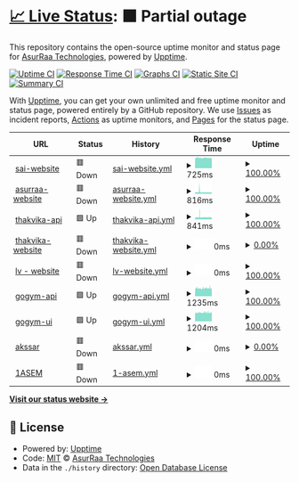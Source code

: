 # [📈 Live Status](https://AsurRaa.github.io/status): <!--live status--> **🟧 Partial outage**

This repository contains the open-source uptime monitor and status page for [AsurRaa Technologies](engineer.asurraa.com), powered by [Upptime](https://github.com/upptime/upptime).

[![Uptime CI](https://github.com/AsurRaa/status/workflows/Uptime%20CI/badge.svg)](https://github.com/upptime/upptime/actions?query=workflow%3A%22Uptime+CI%22)
[![Response Time CI](https://github.com/AsurRaa/status/workflows/Response%20Time%20CI/badge.svg)](https://github.com/upptime/upptime/actions?query=workflow%3A%22Response+Time+CI%22)
[![Graphs CI](https://github.com/AsurRaa/status/workflows/Graphs%20CI/badge.svg)](https://github.com/upptime/upptime/actions?query=workflow%3A%22Graphs+CI%22)
[![Static Site CI](https://github.com/AsurRaa/status/workflows/Static%20Site%20CI/badge.svg)](https://github.com/upptime/upptime/actions?query=workflow%3A%22Static+Site+CI%22)
[![Summary CI](https://github.com/AsurRaa/status/workflows/Summary%20CI/badge.svg)](https://github.com/upptime/upptime/actions?query=workflow%3A%22Summary+CI%22)

With [Upptime](https://upptime.js.org), you can get your own unlimited and free uptime monitor and status page, powered entirely by a GitHub repository. We use [Issues](https://github.com/AsurRaa/status/issues) as incident reports, [Actions](https://github.com/AsurRaa/status/actions) as uptime monitors, and [Pages](https://AsurRaa.github.io/status) for the status page.

<!--start: status pages-->
<!-- This summary is generated by Upptime (https://github.com/upptime/upptime) -->
<!-- Do not edit this manually, your changes will be overwritten -->
<!-- prettier-ignore -->
| URL | Status | History | Response Time | Uptime |
| --- | ------ | ------- | ------------- | ------ |
| <img alt="" src="https://favicons.githubusercontent.com/saicambodianartist.com" height="13"> [sai-website](https://saicambodianartist.com) | 🟥 Down | [sai-website.yml](https://github.com/asurraa-bot/status/commits/HEAD/history/sai-website.yml) | <details><summary><img alt="Response time graph" src="./graphs/sai-website/response-time-week.png" height="20"> 725ms</summary><br><a href="https://status.asurraa.com/history/sai-website"><img alt="Response time 1446" src="https://img.shields.io/endpoint?url=https%3A%2F%2Fraw.githubusercontent.com%2Fasurraa-bot%2Fstatus%2FHEAD%2Fapi%2Fsai-website%2Fresponse-time.json"></a><br><a href="https://status.asurraa.com/history/sai-website"><img alt="24-hour response time 713" src="https://img.shields.io/endpoint?url=https%3A%2F%2Fraw.githubusercontent.com%2Fasurraa-bot%2Fstatus%2FHEAD%2Fapi%2Fsai-website%2Fresponse-time-day.json"></a><br><a href="https://status.asurraa.com/history/sai-website"><img alt="7-day response time 725" src="https://img.shields.io/endpoint?url=https%3A%2F%2Fraw.githubusercontent.com%2Fasurraa-bot%2Fstatus%2FHEAD%2Fapi%2Fsai-website%2Fresponse-time-week.json"></a><br><a href="https://status.asurraa.com/history/sai-website"><img alt="30-day response time 725" src="https://img.shields.io/endpoint?url=https%3A%2F%2Fraw.githubusercontent.com%2Fasurraa-bot%2Fstatus%2FHEAD%2Fapi%2Fsai-website%2Fresponse-time-month.json"></a><br><a href="https://status.asurraa.com/history/sai-website"><img alt="1-year response time 1446" src="https://img.shields.io/endpoint?url=https%3A%2F%2Fraw.githubusercontent.com%2Fasurraa-bot%2Fstatus%2FHEAD%2Fapi%2Fsai-website%2Fresponse-time-year.json"></a></details> | <details><summary><a href="https://status.asurraa.com/history/sai-website">100.00%</a></summary><a href="https://status.asurraa.com/history/sai-website"><img alt="All-time uptime 97.74%" src="https://img.shields.io/endpoint?url=https%3A%2F%2Fraw.githubusercontent.com%2Fasurraa-bot%2Fstatus%2FHEAD%2Fapi%2Fsai-website%2Fuptime.json"></a><br><a href="https://status.asurraa.com/history/sai-website"><img alt="24-hour uptime 100.00%" src="https://img.shields.io/endpoint?url=https%3A%2F%2Fraw.githubusercontent.com%2Fasurraa-bot%2Fstatus%2FHEAD%2Fapi%2Fsai-website%2Fuptime-day.json"></a><br><a href="https://status.asurraa.com/history/sai-website"><img alt="7-day uptime 100.00%" src="https://img.shields.io/endpoint?url=https%3A%2F%2Fraw.githubusercontent.com%2Fasurraa-bot%2Fstatus%2FHEAD%2Fapi%2Fsai-website%2Fuptime-week.json"></a><br><a href="https://status.asurraa.com/history/sai-website"><img alt="30-day uptime 100.00%" src="https://img.shields.io/endpoint?url=https%3A%2F%2Fraw.githubusercontent.com%2Fasurraa-bot%2Fstatus%2FHEAD%2Fapi%2Fsai-website%2Fuptime-month.json"></a><br><a href="https://status.asurraa.com/history/sai-website"><img alt="1-year uptime 97.74%" src="https://img.shields.io/endpoint?url=https%3A%2F%2Fraw.githubusercontent.com%2Fasurraa-bot%2Fstatus%2FHEAD%2Fapi%2Fsai-website%2Fuptime-year.json"></a></details>
| <img alt="" src="https://favicons.githubusercontent.com/asurraa.com" height="13"> [asurraa-website](https://asurraa.com) | 🟥 Down | [asurraa-website.yml](https://github.com/asurraa-bot/status/commits/HEAD/history/asurraa-website.yml) | <details><summary><img alt="Response time graph" src="./graphs/asurraa-website/response-time-week.png" height="20"> 816ms</summary><br><a href="https://status.asurraa.com/history/asurraa-website"><img alt="Response time 842" src="https://img.shields.io/endpoint?url=https%3A%2F%2Fraw.githubusercontent.com%2Fasurraa-bot%2Fstatus%2FHEAD%2Fapi%2Fasurraa-website%2Fresponse-time.json"></a><br><a href="https://status.asurraa.com/history/asurraa-website"><img alt="24-hour response time 722" src="https://img.shields.io/endpoint?url=https%3A%2F%2Fraw.githubusercontent.com%2Fasurraa-bot%2Fstatus%2FHEAD%2Fapi%2Fasurraa-website%2Fresponse-time-day.json"></a><br><a href="https://status.asurraa.com/history/asurraa-website"><img alt="7-day response time 816" src="https://img.shields.io/endpoint?url=https%3A%2F%2Fraw.githubusercontent.com%2Fasurraa-bot%2Fstatus%2FHEAD%2Fapi%2Fasurraa-website%2Fresponse-time-week.json"></a><br><a href="https://status.asurraa.com/history/asurraa-website"><img alt="30-day response time 816" src="https://img.shields.io/endpoint?url=https%3A%2F%2Fraw.githubusercontent.com%2Fasurraa-bot%2Fstatus%2FHEAD%2Fapi%2Fasurraa-website%2Fresponse-time-month.json"></a><br><a href="https://status.asurraa.com/history/asurraa-website"><img alt="1-year response time 842" src="https://img.shields.io/endpoint?url=https%3A%2F%2Fraw.githubusercontent.com%2Fasurraa-bot%2Fstatus%2FHEAD%2Fapi%2Fasurraa-website%2Fresponse-time-year.json"></a></details> | <details><summary><a href="https://status.asurraa.com/history/asurraa-website">100.00%</a></summary><a href="https://status.asurraa.com/history/asurraa-website"><img alt="All-time uptime 98.64%" src="https://img.shields.io/endpoint?url=https%3A%2F%2Fraw.githubusercontent.com%2Fasurraa-bot%2Fstatus%2FHEAD%2Fapi%2Fasurraa-website%2Fuptime.json"></a><br><a href="https://status.asurraa.com/history/asurraa-website"><img alt="24-hour uptime 100.00%" src="https://img.shields.io/endpoint?url=https%3A%2F%2Fraw.githubusercontent.com%2Fasurraa-bot%2Fstatus%2FHEAD%2Fapi%2Fasurraa-website%2Fuptime-day.json"></a><br><a href="https://status.asurraa.com/history/asurraa-website"><img alt="7-day uptime 100.00%" src="https://img.shields.io/endpoint?url=https%3A%2F%2Fraw.githubusercontent.com%2Fasurraa-bot%2Fstatus%2FHEAD%2Fapi%2Fasurraa-website%2Fuptime-week.json"></a><br><a href="https://status.asurraa.com/history/asurraa-website"><img alt="30-day uptime 100.00%" src="https://img.shields.io/endpoint?url=https%3A%2F%2Fraw.githubusercontent.com%2Fasurraa-bot%2Fstatus%2FHEAD%2Fapi%2Fasurraa-website%2Fuptime-month.json"></a><br><a href="https://status.asurraa.com/history/asurraa-website"><img alt="1-year uptime 98.64%" src="https://img.shields.io/endpoint?url=https%3A%2F%2Fraw.githubusercontent.com%2Fasurraa-bot%2Fstatus%2FHEAD%2Fapi%2Fasurraa-website%2Fuptime-year.json"></a></details>
| <img alt="" src="https://favicons.githubusercontent.com/thakvika-api-dev.asurraa.com" height="13"> [thakvika-api](https://thakvika-api-dev.asurraa.com) | 🟩 Up | [thakvika-api.yml](https://github.com/asurraa-bot/status/commits/HEAD/history/thakvika-api.yml) | <details><summary><img alt="Response time graph" src="./graphs/thakvika-api/response-time-week.png" height="20"> 841ms</summary><br><a href="https://status.asurraa.com/history/thakvika-api"><img alt="Response time 952" src="https://img.shields.io/endpoint?url=https%3A%2F%2Fraw.githubusercontent.com%2Fasurraa-bot%2Fstatus%2FHEAD%2Fapi%2Fthakvika-api%2Fresponse-time.json"></a><br><a href="https://status.asurraa.com/history/thakvika-api"><img alt="24-hour response time 792" src="https://img.shields.io/endpoint?url=https%3A%2F%2Fraw.githubusercontent.com%2Fasurraa-bot%2Fstatus%2FHEAD%2Fapi%2Fthakvika-api%2Fresponse-time-day.json"></a><br><a href="https://status.asurraa.com/history/thakvika-api"><img alt="7-day response time 841" src="https://img.shields.io/endpoint?url=https%3A%2F%2Fraw.githubusercontent.com%2Fasurraa-bot%2Fstatus%2FHEAD%2Fapi%2Fthakvika-api%2Fresponse-time-week.json"></a><br><a href="https://status.asurraa.com/history/thakvika-api"><img alt="30-day response time 841" src="https://img.shields.io/endpoint?url=https%3A%2F%2Fraw.githubusercontent.com%2Fasurraa-bot%2Fstatus%2FHEAD%2Fapi%2Fthakvika-api%2Fresponse-time-month.json"></a><br><a href="https://status.asurraa.com/history/thakvika-api"><img alt="1-year response time 952" src="https://img.shields.io/endpoint?url=https%3A%2F%2Fraw.githubusercontent.com%2Fasurraa-bot%2Fstatus%2FHEAD%2Fapi%2Fthakvika-api%2Fresponse-time-year.json"></a></details> | <details><summary><a href="https://status.asurraa.com/history/thakvika-api">100.00%</a></summary><a href="https://status.asurraa.com/history/thakvika-api"><img alt="All-time uptime 88.68%" src="https://img.shields.io/endpoint?url=https%3A%2F%2Fraw.githubusercontent.com%2Fasurraa-bot%2Fstatus%2FHEAD%2Fapi%2Fthakvika-api%2Fuptime.json"></a><br><a href="https://status.asurraa.com/history/thakvika-api"><img alt="24-hour uptime 100.00%" src="https://img.shields.io/endpoint?url=https%3A%2F%2Fraw.githubusercontent.com%2Fasurraa-bot%2Fstatus%2FHEAD%2Fapi%2Fthakvika-api%2Fuptime-day.json"></a><br><a href="https://status.asurraa.com/history/thakvika-api"><img alt="7-day uptime 100.00%" src="https://img.shields.io/endpoint?url=https%3A%2F%2Fraw.githubusercontent.com%2Fasurraa-bot%2Fstatus%2FHEAD%2Fapi%2Fthakvika-api%2Fuptime-week.json"></a><br><a href="https://status.asurraa.com/history/thakvika-api"><img alt="30-day uptime 100.00%" src="https://img.shields.io/endpoint?url=https%3A%2F%2Fraw.githubusercontent.com%2Fasurraa-bot%2Fstatus%2FHEAD%2Fapi%2Fthakvika-api%2Fuptime-month.json"></a><br><a href="https://status.asurraa.com/history/thakvika-api"><img alt="1-year uptime 88.68%" src="https://img.shields.io/endpoint?url=https%3A%2F%2Fraw.githubusercontent.com%2Fasurraa-bot%2Fstatus%2FHEAD%2Fapi%2Fthakvika-api%2Fuptime-year.json"></a></details>
| <img alt="" src="https://favicons.githubusercontent.com/thakvika.asurraa.com" height="13"> [thakvika-website](https://thakvika.asurraa.com) | 🟥 Down | [thakvika-website.yml](https://github.com/asurraa-bot/status/commits/HEAD/history/thakvika-website.yml) | <details><summary><img alt="Response time graph" src="./graphs/thakvika-website/response-time-week.png" height="20"> 0ms</summary><br><a href="https://status.asurraa.com/history/thakvika-website"><img alt="Response time 0" src="https://img.shields.io/endpoint?url=https%3A%2F%2Fraw.githubusercontent.com%2Fasurraa-bot%2Fstatus%2FHEAD%2Fapi%2Fthakvika-website%2Fresponse-time.json"></a><br><a href="https://status.asurraa.com/history/thakvika-website"><img alt="24-hour response time 0" src="https://img.shields.io/endpoint?url=https%3A%2F%2Fraw.githubusercontent.com%2Fasurraa-bot%2Fstatus%2FHEAD%2Fapi%2Fthakvika-website%2Fresponse-time-day.json"></a><br><a href="https://status.asurraa.com/history/thakvika-website"><img alt="7-day response time 0" src="https://img.shields.io/endpoint?url=https%3A%2F%2Fraw.githubusercontent.com%2Fasurraa-bot%2Fstatus%2FHEAD%2Fapi%2Fthakvika-website%2Fresponse-time-week.json"></a><br><a href="https://status.asurraa.com/history/thakvika-website"><img alt="30-day response time 0" src="https://img.shields.io/endpoint?url=https%3A%2F%2Fraw.githubusercontent.com%2Fasurraa-bot%2Fstatus%2FHEAD%2Fapi%2Fthakvika-website%2Fresponse-time-month.json"></a><br><a href="https://status.asurraa.com/history/thakvika-website"><img alt="1-year response time 0" src="https://img.shields.io/endpoint?url=https%3A%2F%2Fraw.githubusercontent.com%2Fasurraa-bot%2Fstatus%2FHEAD%2Fapi%2Fthakvika-website%2Fresponse-time-year.json"></a></details> | <details><summary><a href="https://status.asurraa.com/history/thakvika-website">0.00%</a></summary><a href="https://status.asurraa.com/history/thakvika-website"><img alt="All-time uptime 0.00%" src="https://img.shields.io/endpoint?url=https%3A%2F%2Fraw.githubusercontent.com%2Fasurraa-bot%2Fstatus%2FHEAD%2Fapi%2Fthakvika-website%2Fuptime.json"></a><br><a href="https://status.asurraa.com/history/thakvika-website"><img alt="24-hour uptime 0.00%" src="https://img.shields.io/endpoint?url=https%3A%2F%2Fraw.githubusercontent.com%2Fasurraa-bot%2Fstatus%2FHEAD%2Fapi%2Fthakvika-website%2Fuptime-day.json"></a><br><a href="https://status.asurraa.com/history/thakvika-website"><img alt="7-day uptime 0.00%" src="https://img.shields.io/endpoint?url=https%3A%2F%2Fraw.githubusercontent.com%2Fasurraa-bot%2Fstatus%2FHEAD%2Fapi%2Fthakvika-website%2Fuptime-week.json"></a><br><a href="https://status.asurraa.com/history/thakvika-website"><img alt="30-day uptime 0.00%" src="https://img.shields.io/endpoint?url=https%3A%2F%2Fraw.githubusercontent.com%2Fasurraa-bot%2Fstatus%2FHEAD%2Fapi%2Fthakvika-website%2Fuptime-month.json"></a><br><a href="https://status.asurraa.com/history/thakvika-website"><img alt="1-year uptime 0.00%" src="https://img.shields.io/endpoint?url=https%3A%2F%2Fraw.githubusercontent.com%2Fasurraa-bot%2Fstatus%2FHEAD%2Fapi%2Fthakvika-website%2Fuptime-year.json"></a></details>
| <img alt="" src="https://favicons.githubusercontent.com/lauvann.info" height="13"> [lv - website](https://lauvann.info/) | 🟥 Down | [lv-website.yml](https://github.com/asurraa-bot/status/commits/HEAD/history/lv-website.yml) | <details><summary><img alt="Response time graph" src="./graphs/lv-website/response-time-week.png" height="20"> 0ms</summary><br><a href="https://status.asurraa.com/history/lv-website"><img alt="Response time 1150" src="https://img.shields.io/endpoint?url=https%3A%2F%2Fraw.githubusercontent.com%2Fasurraa-bot%2Fstatus%2FHEAD%2Fapi%2Flv-website%2Fresponse-time.json"></a><br><a href="https://status.asurraa.com/history/lv-website"><img alt="24-hour response time 0" src="https://img.shields.io/endpoint?url=https%3A%2F%2Fraw.githubusercontent.com%2Fasurraa-bot%2Fstatus%2FHEAD%2Fapi%2Flv-website%2Fresponse-time-day.json"></a><br><a href="https://status.asurraa.com/history/lv-website"><img alt="7-day response time 0" src="https://img.shields.io/endpoint?url=https%3A%2F%2Fraw.githubusercontent.com%2Fasurraa-bot%2Fstatus%2FHEAD%2Fapi%2Flv-website%2Fresponse-time-week.json"></a><br><a href="https://status.asurraa.com/history/lv-website"><img alt="30-day response time 0" src="https://img.shields.io/endpoint?url=https%3A%2F%2Fraw.githubusercontent.com%2Fasurraa-bot%2Fstatus%2FHEAD%2Fapi%2Flv-website%2Fresponse-time-month.json"></a><br><a href="https://status.asurraa.com/history/lv-website"><img alt="1-year response time 1150" src="https://img.shields.io/endpoint?url=https%3A%2F%2Fraw.githubusercontent.com%2Fasurraa-bot%2Fstatus%2FHEAD%2Fapi%2Flv-website%2Fresponse-time-year.json"></a></details> | <details><summary><a href="https://status.asurraa.com/history/lv-website">100.00%</a></summary><a href="https://status.asurraa.com/history/lv-website"><img alt="All-time uptime 91.67%" src="https://img.shields.io/endpoint?url=https%3A%2F%2Fraw.githubusercontent.com%2Fasurraa-bot%2Fstatus%2FHEAD%2Fapi%2Flv-website%2Fuptime.json"></a><br><a href="https://status.asurraa.com/history/lv-website"><img alt="24-hour uptime 100.00%" src="https://img.shields.io/endpoint?url=https%3A%2F%2Fraw.githubusercontent.com%2Fasurraa-bot%2Fstatus%2FHEAD%2Fapi%2Flv-website%2Fuptime-day.json"></a><br><a href="https://status.asurraa.com/history/lv-website"><img alt="7-day uptime 100.00%" src="https://img.shields.io/endpoint?url=https%3A%2F%2Fraw.githubusercontent.com%2Fasurraa-bot%2Fstatus%2FHEAD%2Fapi%2Flv-website%2Fuptime-week.json"></a><br><a href="https://status.asurraa.com/history/lv-website"><img alt="30-day uptime 100.00%" src="https://img.shields.io/endpoint?url=https%3A%2F%2Fraw.githubusercontent.com%2Fasurraa-bot%2Fstatus%2FHEAD%2Fapi%2Flv-website%2Fuptime-month.json"></a><br><a href="https://status.asurraa.com/history/lv-website"><img alt="1-year uptime 91.67%" src="https://img.shields.io/endpoint?url=https%3A%2F%2Fraw.githubusercontent.com%2Fasurraa-bot%2Fstatus%2FHEAD%2Fapi%2Flv-website%2Fuptime-year.json"></a></details>
| <img alt="" src="https://favicons.githubusercontent.com/gogym-api-dev.asurraa.com" height="13"> [gogym-api](http://gogym-api-dev.asurraa.com/) | 🟩 Up | [gogym-api.yml](https://github.com/asurraa-bot/status/commits/HEAD/history/gogym-api.yml) | <details><summary><img alt="Response time graph" src="./graphs/gogym-api/response-time-week.png" height="20"> 1235ms</summary><br><a href="https://status.asurraa.com/history/gogym-api"><img alt="Response time 1803" src="https://img.shields.io/endpoint?url=https%3A%2F%2Fraw.githubusercontent.com%2Fasurraa-bot%2Fstatus%2FHEAD%2Fapi%2Fgogym-api%2Fresponse-time.json"></a><br><a href="https://status.asurraa.com/history/gogym-api"><img alt="24-hour response time 1241" src="https://img.shields.io/endpoint?url=https%3A%2F%2Fraw.githubusercontent.com%2Fasurraa-bot%2Fstatus%2FHEAD%2Fapi%2Fgogym-api%2Fresponse-time-day.json"></a><br><a href="https://status.asurraa.com/history/gogym-api"><img alt="7-day response time 1235" src="https://img.shields.io/endpoint?url=https%3A%2F%2Fraw.githubusercontent.com%2Fasurraa-bot%2Fstatus%2FHEAD%2Fapi%2Fgogym-api%2Fresponse-time-week.json"></a><br><a href="https://status.asurraa.com/history/gogym-api"><img alt="30-day response time 1235" src="https://img.shields.io/endpoint?url=https%3A%2F%2Fraw.githubusercontent.com%2Fasurraa-bot%2Fstatus%2FHEAD%2Fapi%2Fgogym-api%2Fresponse-time-month.json"></a><br><a href="https://status.asurraa.com/history/gogym-api"><img alt="1-year response time 1803" src="https://img.shields.io/endpoint?url=https%3A%2F%2Fraw.githubusercontent.com%2Fasurraa-bot%2Fstatus%2FHEAD%2Fapi%2Fgogym-api%2Fresponse-time-year.json"></a></details> | <details><summary><a href="https://status.asurraa.com/history/gogym-api">100.00%</a></summary><a href="https://status.asurraa.com/history/gogym-api"><img alt="All-time uptime 95.52%" src="https://img.shields.io/endpoint?url=https%3A%2F%2Fraw.githubusercontent.com%2Fasurraa-bot%2Fstatus%2FHEAD%2Fapi%2Fgogym-api%2Fuptime.json"></a><br><a href="https://status.asurraa.com/history/gogym-api"><img alt="24-hour uptime 100.00%" src="https://img.shields.io/endpoint?url=https%3A%2F%2Fraw.githubusercontent.com%2Fasurraa-bot%2Fstatus%2FHEAD%2Fapi%2Fgogym-api%2Fuptime-day.json"></a><br><a href="https://status.asurraa.com/history/gogym-api"><img alt="7-day uptime 100.00%" src="https://img.shields.io/endpoint?url=https%3A%2F%2Fraw.githubusercontent.com%2Fasurraa-bot%2Fstatus%2FHEAD%2Fapi%2Fgogym-api%2Fuptime-week.json"></a><br><a href="https://status.asurraa.com/history/gogym-api"><img alt="30-day uptime 100.00%" src="https://img.shields.io/endpoint?url=https%3A%2F%2Fraw.githubusercontent.com%2Fasurraa-bot%2Fstatus%2FHEAD%2Fapi%2Fgogym-api%2Fuptime-month.json"></a><br><a href="https://status.asurraa.com/history/gogym-api"><img alt="1-year uptime 95.52%" src="https://img.shields.io/endpoint?url=https%3A%2F%2Fraw.githubusercontent.com%2Fasurraa-bot%2Fstatus%2FHEAD%2Fapi%2Fgogym-api%2Fuptime-year.json"></a></details>
| <img alt="" src="https://favicons.githubusercontent.com/gogym-pos-dev.asurraa.com" height="13"> [gogym-ui](http://gogym-pos-dev.asurraa.com/) | 🟩 Up | [gogym-ui.yml](https://github.com/asurraa-bot/status/commits/HEAD/history/gogym-ui.yml) | <details><summary><img alt="Response time graph" src="./graphs/gogym-ui/response-time-week.png" height="20"> 1204ms</summary><br><a href="https://status.asurraa.com/history/gogym-ui"><img alt="Response time 1463" src="https://img.shields.io/endpoint?url=https%3A%2F%2Fraw.githubusercontent.com%2Fasurraa-bot%2Fstatus%2FHEAD%2Fapi%2Fgogym-ui%2Fresponse-time.json"></a><br><a href="https://status.asurraa.com/history/gogym-ui"><img alt="24-hour response time 1193" src="https://img.shields.io/endpoint?url=https%3A%2F%2Fraw.githubusercontent.com%2Fasurraa-bot%2Fstatus%2FHEAD%2Fapi%2Fgogym-ui%2Fresponse-time-day.json"></a><br><a href="https://status.asurraa.com/history/gogym-ui"><img alt="7-day response time 1204" src="https://img.shields.io/endpoint?url=https%3A%2F%2Fraw.githubusercontent.com%2Fasurraa-bot%2Fstatus%2FHEAD%2Fapi%2Fgogym-ui%2Fresponse-time-week.json"></a><br><a href="https://status.asurraa.com/history/gogym-ui"><img alt="30-day response time 1204" src="https://img.shields.io/endpoint?url=https%3A%2F%2Fraw.githubusercontent.com%2Fasurraa-bot%2Fstatus%2FHEAD%2Fapi%2Fgogym-ui%2Fresponse-time-month.json"></a><br><a href="https://status.asurraa.com/history/gogym-ui"><img alt="1-year response time 1463" src="https://img.shields.io/endpoint?url=https%3A%2F%2Fraw.githubusercontent.com%2Fasurraa-bot%2Fstatus%2FHEAD%2Fapi%2Fgogym-ui%2Fresponse-time-year.json"></a></details> | <details><summary><a href="https://status.asurraa.com/history/gogym-ui">100.00%</a></summary><a href="https://status.asurraa.com/history/gogym-ui"><img alt="All-time uptime 90.47%" src="https://img.shields.io/endpoint?url=https%3A%2F%2Fraw.githubusercontent.com%2Fasurraa-bot%2Fstatus%2FHEAD%2Fapi%2Fgogym-ui%2Fuptime.json"></a><br><a href="https://status.asurraa.com/history/gogym-ui"><img alt="24-hour uptime 100.00%" src="https://img.shields.io/endpoint?url=https%3A%2F%2Fraw.githubusercontent.com%2Fasurraa-bot%2Fstatus%2FHEAD%2Fapi%2Fgogym-ui%2Fuptime-day.json"></a><br><a href="https://status.asurraa.com/history/gogym-ui"><img alt="7-day uptime 100.00%" src="https://img.shields.io/endpoint?url=https%3A%2F%2Fraw.githubusercontent.com%2Fasurraa-bot%2Fstatus%2FHEAD%2Fapi%2Fgogym-ui%2Fuptime-week.json"></a><br><a href="https://status.asurraa.com/history/gogym-ui"><img alt="30-day uptime 100.00%" src="https://img.shields.io/endpoint?url=https%3A%2F%2Fraw.githubusercontent.com%2Fasurraa-bot%2Fstatus%2FHEAD%2Fapi%2Fgogym-ui%2Fuptime-month.json"></a><br><a href="https://status.asurraa.com/history/gogym-ui"><img alt="1-year uptime 90.47%" src="https://img.shields.io/endpoint?url=https%3A%2F%2Fraw.githubusercontent.com%2Fasurraa-bot%2Fstatus%2FHEAD%2Fapi%2Fgogym-ui%2Fuptime-year.json"></a></details>
| <img alt="" src="https://favicons.githubusercontent.com/akssar.asurraa.com" height="13"> [akssar](https://akssar.asurraa.com/) | 🟥 Down | [akssar.yml](https://github.com/asurraa-bot/status/commits/HEAD/history/akssar.yml) | <details><summary><img alt="Response time graph" src="./graphs/akssar/response-time-week.png" height="20"> 0ms</summary><br><a href="https://status.asurraa.com/history/akssar"><img alt="Response time 790" src="https://img.shields.io/endpoint?url=https%3A%2F%2Fraw.githubusercontent.com%2Fasurraa-bot%2Fstatus%2FHEAD%2Fapi%2Fakssar%2Fresponse-time.json"></a><br><a href="https://status.asurraa.com/history/akssar"><img alt="24-hour response time 0" src="https://img.shields.io/endpoint?url=https%3A%2F%2Fraw.githubusercontent.com%2Fasurraa-bot%2Fstatus%2FHEAD%2Fapi%2Fakssar%2Fresponse-time-day.json"></a><br><a href="https://status.asurraa.com/history/akssar"><img alt="7-day response time 0" src="https://img.shields.io/endpoint?url=https%3A%2F%2Fraw.githubusercontent.com%2Fasurraa-bot%2Fstatus%2FHEAD%2Fapi%2Fakssar%2Fresponse-time-week.json"></a><br><a href="https://status.asurraa.com/history/akssar"><img alt="30-day response time 0" src="https://img.shields.io/endpoint?url=https%3A%2F%2Fraw.githubusercontent.com%2Fasurraa-bot%2Fstatus%2FHEAD%2Fapi%2Fakssar%2Fresponse-time-month.json"></a><br><a href="https://status.asurraa.com/history/akssar"><img alt="1-year response time 790" src="https://img.shields.io/endpoint?url=https%3A%2F%2Fraw.githubusercontent.com%2Fasurraa-bot%2Fstatus%2FHEAD%2Fapi%2Fakssar%2Fresponse-time-year.json"></a></details> | <details><summary><a href="https://status.asurraa.com/history/akssar">0.00%</a></summary><a href="https://status.asurraa.com/history/akssar"><img alt="All-time uptime 0.00%" src="https://img.shields.io/endpoint?url=https%3A%2F%2Fraw.githubusercontent.com%2Fasurraa-bot%2Fstatus%2FHEAD%2Fapi%2Fakssar%2Fuptime.json"></a><br><a href="https://status.asurraa.com/history/akssar"><img alt="24-hour uptime 0.00%" src="https://img.shields.io/endpoint?url=https%3A%2F%2Fraw.githubusercontent.com%2Fasurraa-bot%2Fstatus%2FHEAD%2Fapi%2Fakssar%2Fuptime-day.json"></a><br><a href="https://status.asurraa.com/history/akssar"><img alt="7-day uptime 0.00%" src="https://img.shields.io/endpoint?url=https%3A%2F%2Fraw.githubusercontent.com%2Fasurraa-bot%2Fstatus%2FHEAD%2Fapi%2Fakssar%2Fuptime-week.json"></a><br><a href="https://status.asurraa.com/history/akssar"><img alt="30-day uptime 0.00%" src="https://img.shields.io/endpoint?url=https%3A%2F%2Fraw.githubusercontent.com%2Fasurraa-bot%2Fstatus%2FHEAD%2Fapi%2Fakssar%2Fuptime-month.json"></a><br><a href="https://status.asurraa.com/history/akssar"><img alt="1-year uptime 0.00%" src="https://img.shields.io/endpoint?url=https%3A%2F%2Fraw.githubusercontent.com%2Fasurraa-bot%2Fstatus%2FHEAD%2Fapi%2Fakssar%2Fuptime-year.json"></a></details>
| <img alt="" src="https://favicons.githubusercontent.com/1aseam.asurraa.com" height="13"> [1ASEM](https://1aseam.asurraa.com/) | 🟥 Down | [1-asem.yml](https://github.com/asurraa-bot/status/commits/HEAD/history/1-asem.yml) | <details><summary><img alt="Response time graph" src="./graphs/1-asem/response-time-week.png" height="20"> 0ms</summary><br><a href="https://status.asurraa.com/history/1-asem"><img alt="Response time 2713" src="https://img.shields.io/endpoint?url=https%3A%2F%2Fraw.githubusercontent.com%2Fasurraa-bot%2Fstatus%2FHEAD%2Fapi%2F1-asem%2Fresponse-time.json"></a><br><a href="https://status.asurraa.com/history/1-asem"><img alt="24-hour response time 0" src="https://img.shields.io/endpoint?url=https%3A%2F%2Fraw.githubusercontent.com%2Fasurraa-bot%2Fstatus%2FHEAD%2Fapi%2F1-asem%2Fresponse-time-day.json"></a><br><a href="https://status.asurraa.com/history/1-asem"><img alt="7-day response time 0" src="https://img.shields.io/endpoint?url=https%3A%2F%2Fraw.githubusercontent.com%2Fasurraa-bot%2Fstatus%2FHEAD%2Fapi%2F1-asem%2Fresponse-time-week.json"></a><br><a href="https://status.asurraa.com/history/1-asem"><img alt="30-day response time 0" src="https://img.shields.io/endpoint?url=https%3A%2F%2Fraw.githubusercontent.com%2Fasurraa-bot%2Fstatus%2FHEAD%2Fapi%2F1-asem%2Fresponse-time-month.json"></a><br><a href="https://status.asurraa.com/history/1-asem"><img alt="1-year response time 2713" src="https://img.shields.io/endpoint?url=https%3A%2F%2Fraw.githubusercontent.com%2Fasurraa-bot%2Fstatus%2FHEAD%2Fapi%2F1-asem%2Fresponse-time-year.json"></a></details> | <details><summary><a href="https://status.asurraa.com/history/1-asem">100.00%</a></summary><a href="https://status.asurraa.com/history/1-asem"><img alt="All-time uptime 99.87%" src="https://img.shields.io/endpoint?url=https%3A%2F%2Fraw.githubusercontent.com%2Fasurraa-bot%2Fstatus%2FHEAD%2Fapi%2F1-asem%2Fuptime.json"></a><br><a href="https://status.asurraa.com/history/1-asem"><img alt="24-hour uptime 100.00%" src="https://img.shields.io/endpoint?url=https%3A%2F%2Fraw.githubusercontent.com%2Fasurraa-bot%2Fstatus%2FHEAD%2Fapi%2F1-asem%2Fuptime-day.json"></a><br><a href="https://status.asurraa.com/history/1-asem"><img alt="7-day uptime 100.00%" src="https://img.shields.io/endpoint?url=https%3A%2F%2Fraw.githubusercontent.com%2Fasurraa-bot%2Fstatus%2FHEAD%2Fapi%2F1-asem%2Fuptime-week.json"></a><br><a href="https://status.asurraa.com/history/1-asem"><img alt="30-day uptime 100.00%" src="https://img.shields.io/endpoint?url=https%3A%2F%2Fraw.githubusercontent.com%2Fasurraa-bot%2Fstatus%2FHEAD%2Fapi%2F1-asem%2Fuptime-month.json"></a><br><a href="https://status.asurraa.com/history/1-asem"><img alt="1-year uptime 99.87%" src="https://img.shields.io/endpoint?url=https%3A%2F%2Fraw.githubusercontent.com%2Fasurraa-bot%2Fstatus%2FHEAD%2Fapi%2F1-asem%2Fuptime-year.json"></a></details>

<!--end: status pages-->

[**Visit our status website →**](https://AsurRaa.github.io/status)

## 📄 License

- Powered by: [Upptime](https://github.com/upptime/upptime)
- Code: [MIT](./LICENSE) © [AsurRaa Technologies](engineer.asurraa.com)
- Data in the `./history` directory: [Open Database License](https://opendatacommons.org/licenses/odbl/1-0/)
